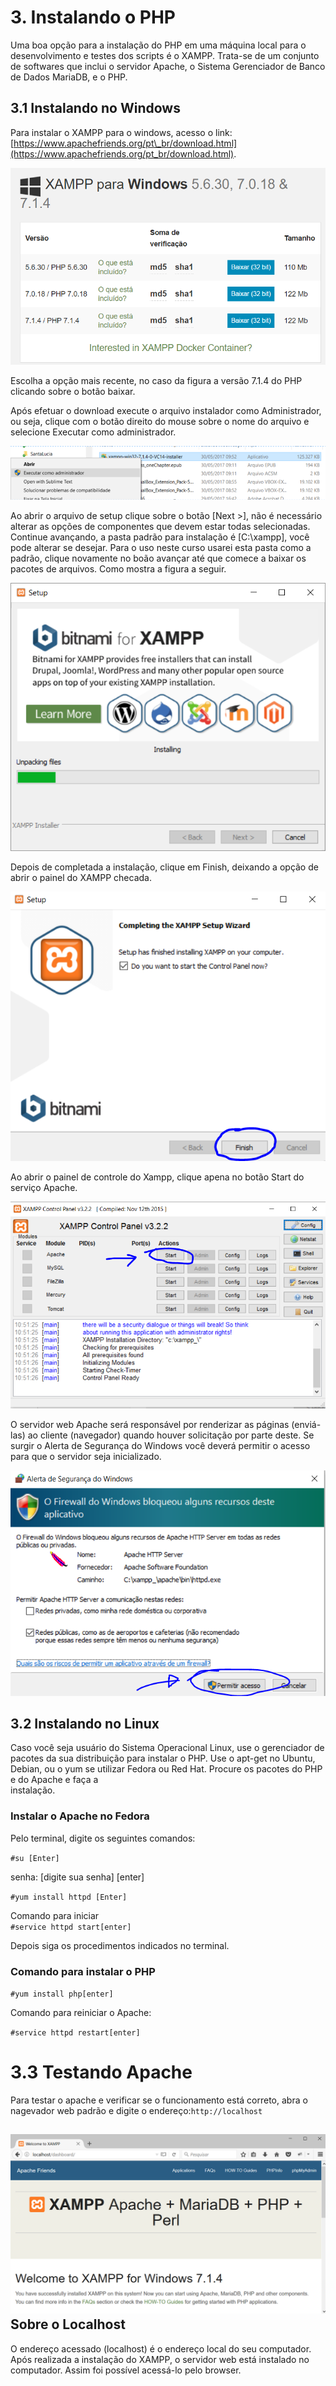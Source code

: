 # 3. Instalando o PHP

Uma boa opção para a instalação do PHP em uma máquina local para o desenvolvimento e testes dos scripts é o XAMPP. Trata-se de um conjunto de softwares que inclui o servidor Apache, o Sistema Gerenciador de Banco de Dados MariaDB, e o PHP.

## 3.1 Instalando no Windows

Para instalar o XAMPP para o windows, acesso o link: [https://www.apachefriends.org/pt\_br/download.html](https://www.apachefriends.org/pt_br/download.html).

![](/assets/xampp.png)

Escolha a opção mais recente, no caso da figura a versão 7.1.4 do PHP clicando sobre o botão baixar.

Após efetuar o download execute o arquivo instalador como Administrador, ou seja, clique com o botão direito do mouse sobre o nome do arquivo e selecione Executar como administrador.

![](/assets/instalador.PNG)

Ao abrir o arquivo de setup clique sobre o botão \[Next &gt;\], não é necessário alterar as opções de componentes que devem estar todas selecionadas.  Continue avançando, a pasta padrão para instalação é \[C:\xampp\], você pode alterar se desejar. Para o uso neste curso usarei esta pasta como a padrão, clique novamente no boão avançar até que comece a baixar os pacotes de arquivos. Como mostra a figura a seguir.

![](/assets/inslandoxampp.png)

Depois de completada a instalação, clique em Finish, deixando a opção de  
 abrir o painel do XAMPP checada.

![](/assets/xamppfinalizando.PNG)

Ao abrir o painel de controle do Xampp, clique apena no botão Start do serviço Apache.

![](/assets/xamppfinalizado.PNG)

O servidor web Apache será responsável por renderizar as páginas \(enviá-las\) ao cliente \(navegador\) quando houver solicitação por parte deste. Se surgir o Alerta de Segurança do Windows você deverá permitir o acesso para que o servidor seja inicializado.

![](/assets/permitiracesso.PNG)

## 3.2 Instalando no Linux

Caso você seja usuário do Sistema Operacional Linux, use o gerenciador de pacotes da sua distribuição para instalar o PHP. Use o apt-get no Ubuntu, Debian, ou o yum se utilizar Fedora ou Red Hat. Procure os pacotes do PHP e do Apache e faça a  
 instalação.

### Instalar o Apache no Fedora

Pelo terminal, digite os seguintes comandos:

`#su [Enter]`

senha: \[digite sua senha\] \[enter\]

`#yum install httpd [Enter]`

Comando para iniciar  
`#service httpd start[enter]`

Depois siga os procedimentos indicados no terminal.

### Comando para instalar o PHP

`#yum install php[enter]`

Comando para reiniciar o Apache:

`#service httpd restart[enter]`

# 3.3 **Testando Apache**

Para testar o apache e verificar se o funcionamento está correto, abra o nagevador web padrão e digite o endereço:`http://localhost`

## ![](/assets/localhost.PNG)Sobre o Localhost

O endereço acessado \(localhost\) é o endereço local do seu computador. Após realizada a instalação do XAMPP, o servidor web está instalado no computador. Assim foi possível acessá-lo pelo browser.



